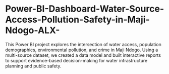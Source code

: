 # Power-BI-Dashboard-Water-Source-Access-Pollution-Safety-in-Maji-Ndogo-ALX-
This Power BI project explores the intersection of water access, population demographics, environmental pollution, and crime in Maji Ndogo. Using a multi-source dataset, we created a data model and built interactive reports to support evidence-based decision-making for water infrastructure planning and public safety.

